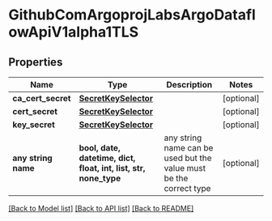 # GithubComArgoprojLabsArgoDataflowApiV1alpha1TLS


## Properties
Name | Type | Description | Notes
------------ | ------------- | ------------- | -------------
**ca_cert_secret** | [**SecretKeySelector**](SecretKeySelector.md) |  | [optional] 
**cert_secret** | [**SecretKeySelector**](SecretKeySelector.md) |  | [optional] 
**key_secret** | [**SecretKeySelector**](SecretKeySelector.md) |  | [optional] 
**any string name** | **bool, date, datetime, dict, float, int, list, str, none_type** | any string name can be used but the value must be the correct type | [optional]

[[Back to Model list]](../README.md#documentation-for-models) [[Back to API list]](../README.md#documentation-for-api-endpoints) [[Back to README]](../README.md)


